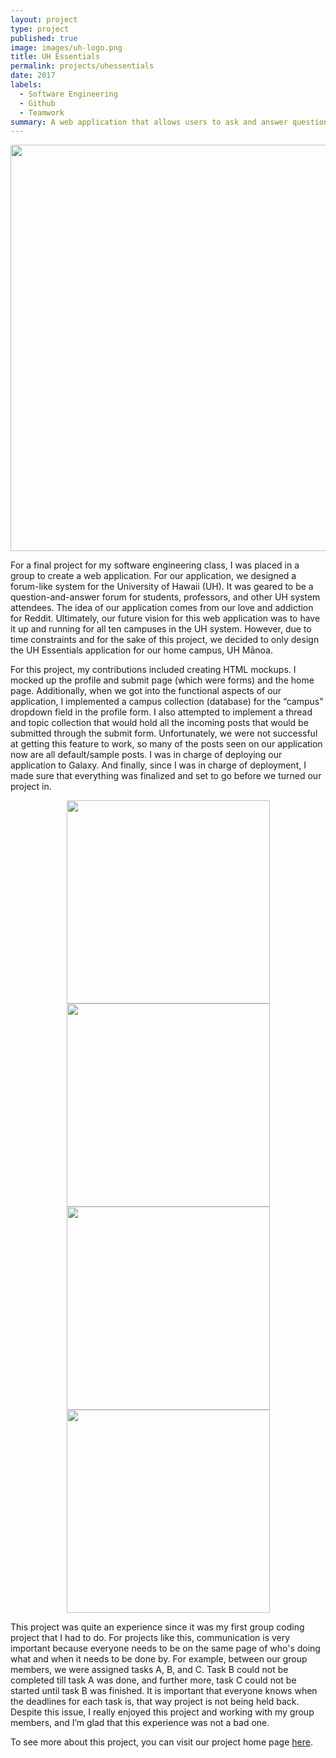 ```yaml
---
layout: project
type: project
published: true
image: images/uh-logo.png
title: UH Essentials
permalink: projects/uhessentials
date: 2017
labels:
  - Software Engineering
  - Github
  - Teamwork
summary: A web application that allows users to ask and answer questions about the University of Hawaii.
---
```


<center><img src="../images/screenshots-uhessentials/uhessentials.png" width="650px"></center>

For a final project for my software engineering class, I was placed in a group to create a web application. For our application, we designed a forum-like system for the University of Hawaii (UH). It was geared to be a question-and-answer forum for students, professors, and other UH system attendees. The idea of our application comes from our love and addiction for Reddit. Ultimately, our future vision for this web application was to have it up and running for all ten campuses in the UH system. However, due to time constraints and for the sake of this project, we decided to only design the UH Essentials application for our home campus, UH Mānoa.

For this project, my contributions included creating HTML mockups. I mocked up the profile and submit page (which were forms) and the home page. Additionally, when we got into the functional aspects of our application, I implemented a campus collection (database) for the “campus” dropdown field in the profile form. I also attempted to implement a thread and topic collection that would hold all the incoming posts that would be submitted through the submit form. Unfortunately, we were not successful at getting this feature to work, so many of the posts seen on our application now are all default/sample posts. I was in charge of deploying our application to Galaxy. And finally, since I was in charge of deployment, I made sure that everything was finalized and set to go before we turned our project in.

<center>
<img src="../images/screenshots-uhessentials/uhessentials-profile.png" width="325px">
<img src="../images/screenshots-uhessentials/uhessentials-home.png" width="325px">
<img src="../images/screenshots-uhessentials/uhessentials-thread.png" width="325px">
<img src="../images/screenshots-uhessentials/uhessentials-topic.png" width="325px">
</center>

This project was quite an experience since it was my first group coding project that I had to do. For projects like this, communication is very important because everyone needs to be on the same page of who's doing what and when it needs to be done by. For example, between our group members, we were assigned tasks A, B, and C. Task B could not be completed till task A was done, and further more, task C could not be started until task B was finished. It is important that everyone knows when the deadlines for each task is, that way project is not being held back. Despite this issue, I really enjoyed this project and working with my group members, and I’m glad that this experience was not a bad one.

To see more about this project, you can visit our project home page [here](https://uhessentials.github.io/).

